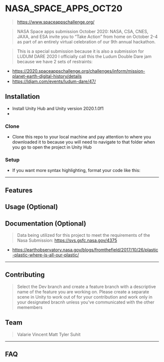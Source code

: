 # NASA_SPACE_APPS_OCT20 

> https://www.spaceappschallenge.org/

> NASA Space apps submission October 2020: NASA, CSA, CNES, JAXA, and ESA invite you to “Take Action” from home on October 2-4 as part of an entirely virtual celebration of our 9th annual hackathon.

>This is a special submission because it is also a submission for LUDUM DARE 2020 
>I officially call this the Ludum Double Dare jam because we have 2 sets of restraints:
+ https://2020.spaceappschallenge.org/challenges/inform/mission-planet-earth-digital-history/details
+ https://ldjam.com/events/ludum-dare/47/

## Installation

- Install Unity Hub and Unity version 2020.1.0f1
- 

### Clone

- Clone this repo to your local machine and pay attention to where you downloaded it to because you will need to navigate to that folder when you go to open the project in Unity Hub

### Setup

- If you want more syntax highlighting, format your code like this:

---

## Features
## Usage (Optional)
## Documentation (Optional)

> Data being utilized for this project to meet the requirements of the Nasa Submission: https://svs.gsfc.nasa.gov/4375
+ https://earthobservatory.nasa.gov/blogs/fromthefield/2017/10/26/plastic-plastic-where-is-all-our-plastic/
---

## Contributing

> Select the Dev branch and create a feature branch with a descriptive name of the feature you are working on. 
> Please create a separate scene in Unity to work out of for your contribution and work only in your designated bracnh unless you've communicated with the other memembers



## Team

> Valarie 
> Vincent
> Matt
> Tyler 
> Suhit

---

## FAQ

